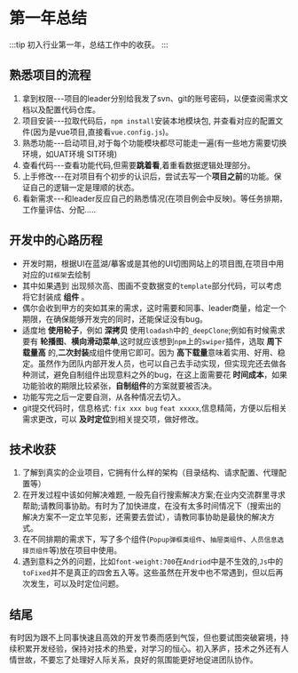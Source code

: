 # 第一年总结
:::tip
初入行业第一年，总结工作中的收获。
:::
## 熟悉项目的流程
  1. 拿到权限---项目的leader分别给我发了svn、git的账号密码，以便查阅需求文档以及配置代码仓库。
  2. 项目安装---拉取代码后，`npm install`安装本地模块包, 并查看对应的配置文件(因为是vue项目,直接看`vue.config.js`)。
  3. 熟悉功能---启动项目,对于每个功能模块都尽可能走一遍(有一些地方需要切换环境，如UAT环境 SIT环境)
  4. 查看代码---查看功能代码,但需要**跳着看**,着重看数据逻辑处理部分。
  5. 上手修改---在对项目有个初步的认识后，尝试去写一个**项目之前**的功能。保证自己的逻辑一定是理顺的状态。
  6. 看新需求---和leader反应自己的熟悉情况(在项目例会中反映)。等任务排期，工作量评估、分配.....
## 开发中的心路历程
  - 开发时期，根据UI在蓝湖/摹客或是其他的UI切图网站上的项目图,在项目中用对应的`UI框架`去绘制
  - 其中如果遇到 出现频次高、图画不变数据变的`template`部分代码，可以考虑将它封装成 **组件** 。
  - 偶尔会收到甲方的突如其来的需求，这时需要和同事、leader商量，给定一个期限，在确保能够开发完的同时，还能保证没有bug。
  - 适度地 **使用轮子**，例如 **深拷贝** 使用`loadash`中的`_deepClone`;例如有时候需求要有 **轮播图**、**横向滑动菜单**,这时就应该想到`npm`上的`swiper`插件，选取 **周下载量高** 的,**二次封装**成组件使用它即可。因为 **高下载量**意味着实用、好用、稳定。虽然作为团队内部开发人员，也可以自己去手动实现，但实现完还去做各种测试，避免自制组件出现意料之外的bug，在这上面需要花 **时间成本**，如果功能验收的期限比较紧张，**自制组件**的方案就要被否决。
  - 功能写完之后一定要自测，从各种情况去切入。
  - git提交代码时，信息格式: `fix xxx bug` `feat xxxxx`,信息精简，方便以后相关需求更改，可以 **及时定位**到相关提交项，做好修改。

## 技术收获
   1. 了解到真实的企业项目，它拥有什么样的架构（目录结构、请求配置、代理配置等）
   2. 在开发过程中该如何解决难题, 一般先自行搜索解决方案;在业内交流群里寻求帮助;请教同事协助。有时为了加快进度，在没有太多时间情况下（搜索出的解决方案不一定立竿见影，还需要去尝试），请教同事协助是最快的解决方式。 
   3. 在不同排期的需求下，写了多个组件(`Popup弹框类组件`、`抽屉类组件`、`人员信息选择页组件`等)放在项目中使用。
   4. 遇到意料之外的问题，比如`font-weight:700`在`Andriod`中是不生效的,`Js`中的`toFixed`并不是真正的四舍五入等。这些虽然在开发中也不常遇到，但以后再次发生，可以及时定位问题。

## 结尾
  有时因为跟不上同事快速且高效的开发节奏而感到气馁，但也要试图突破窘境，持续积累开发经验，保持对技术的热爱，对学习的恒心。初入茅庐，技术之外还有人情世故，不要忘了处理好人际关系，良好的氛围能更好地促进团队协作。